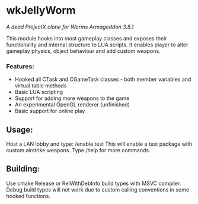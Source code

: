 # wkJellyWorm
_A dead ProjectX clone for Worms Armageddon 3.8.1_

This module hooks into most gameplay classes and exposes their functionality and internal structure to LUA scripts. It enables player to alter gameplay physics, object behaviour and add custom weapons.

### Features:
- Hooked all CTask and CGameTask classes - both member variables and virtual table methods
- Basic LUA scripting
- Support for adding more weapons to the game
- An experimental OpenGL renderer (unfinished)
- Basic support for online play

## Usage:
Host a LAN lobby and type: /enable test 
This will enable a test package with custom airstrike weapons. Type /help for more commands.

## Building:
Use cmake Release or RelWithDebInfo build types with MSVC compiler. Debug build types will not work due to custom calling conventions in some hooked functions.

